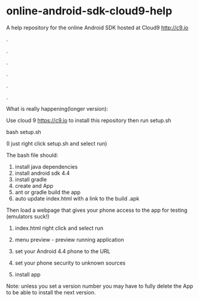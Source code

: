 # online-android-sdk-cloud9-help
A help repository for the online Android SDK hosted at Cloud9 http://c9.io











.

.

.

.

.

.

What is really happening(longer version):

Use cloud 9 https://c9.io to install this repository then run setup.sh

bash setup.sh

(I just right click setup.sh and select run)

The bash file should:
1. install java dependencies
2. install android sdk 4.4
3. install gradle
4. create and App
5. ant or gradle build the app
6. auto update index.html with a link to the build .apk


Then load a webpage that gives your phone access to the app for testing (emulators suck!)

1. index.html right click and select run

1. menu preview - preview running application

1. set your Android 4.4 phone to the URL

1. set your phone security to unknown sources

1. install app





Note: unless you set a version number you may have to fully delete the App to be able to install the next version.
